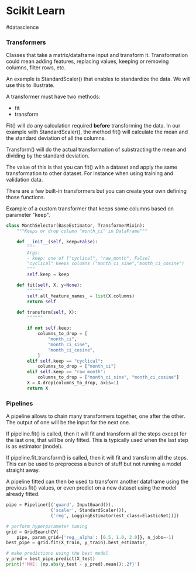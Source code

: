 # Scikit Learn
#datascience
### Transformers

Classes that take a matrix/dataframe input and transform it. Transformation could mean adding features, replacing values, keeping or removing columns, filter rows, etc.

An example is StandardScaler() that enables to standardize the data. We will use this to illustrate.

A transformer must have two methods:
* fit
* transform

Fit() will do any calculation required **before** transforming the data. 
In our example with StandardScaler(), the method fit() will calculate the mean and the standard deviation of all the columns.

Transform() will do the actual transformation of substracting the mean and dividing by the standard deviation.

The value of this is that you can fit() with a dataset and apply the same transformation to other dataset. For instance when using training and validation data.

There are a few built-in transformers but you can create your own defining those functions.

Example of a custom transformer that keeps  some columns based on parameter "keep".
```python 
class MonthSelector(BaseEstimator, TransformerMixin):
    """Keeps or drop column "month_ci" in DataFrame"""

    def __init__(self, keep=False):
        """
        Args:
        - keep: one of ["cyclical", "raw_month", False]
        "cyclical" keeps columns ("month_ci_sine","month_ci_cosine")
        """
        self.keep = keep

    def fit(self, X, y=None):
        """"""
        self.all_feature_names_ = list(X.columns)
        return self

    def transform(self, X):
        """"""

        if not self.keep:
            columns_to_drop = [
                "month_ci",
                "month_ci_sine",
                "month_ci_cosine",
            ]
        elif self.keep == "cyclical":
            columns_to_drop = ["month_ci"]
        elif self.keep == "raw_month":
            columns_to_drop = ["month_ci_sine", "month_ci_cosine"]
        X = X.drop(columns_to_drop, axis=1)
        return X
```


### Pipelines

A pipeline allows to chain many transformers together, one after the other. The output of one will be the input for the next one. 

If pipeline.fit() is called, then it will fit and transform all the steps except for the last one, that will be only fitted. This is typically used when the last step is as estimator (model).

If pipeline.fit_transform() is called, then it will fit and transform all the steps. This can be used to preprocess a bunch of stuff but not running a model straight away.

A pipeline fitted can then be used to transform another dataframe using the previous fit() values, or even predict on a new dataset using the model already fitted. 

```python
pipe = Pipeline([('guard', InputGuard()),
                 ('scaler', StandardScaler()),
                 ('reg', LoggingEstimator(est_class=ElasticNet))])

# perform hyperparameter tuning
grid = GridSearchCV(
    pipe, param_grid={'reg__alpha': [0.5, 1.0, 2.0]}, n_jobs=-1)
best_pipe = grid.fit(X_train, y_train).best_estimator_

# make predictions using the best model
y_pred = best_pipe.predict(X_test)
print(f'MAE: {np.abs(y_test - y_pred).mean():.2f}')
```